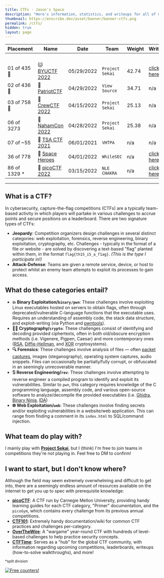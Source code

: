 ```yaml
---
title: CTFs · Jason's Space
description: "Here's information, statistics, and writeups for all of my previous cybersecurity Capture the Flag (CTF) competitions."
thumbnail: https://enscribe.dev/asset/banner/banner-ctfs.png
permalink: /ctfs/
hidden: true
layout: page
---
```


| Placement    | Name                             | Date       | Team            | Weight | Writeups                    | CTFtime                                       |
|--------------|----------------------------------|------------|-----------------|--------|-----------------------------|-----------------------------------------------|
|              |                                  |            |                 |        | ⠀                           | ⠀                                             |
| 01 of 435 🥇 | 🐱 [BYUCTF 2022](/ctfs/byu/)     | 05/29/2022 | `Project Sekai` | 42.74  | [click here!](/tags/byu/)   | [click here!](https://ctftime.org/event/1588) |
| 02 of 436 🥈 | 🦅 [PatriotCTF](/ctfs/patriot/)  | 04/29/2022 | `View Source`   | 34.71  | n/a                         | [click here!](https://ctftime.org/event/1616) |
| 03 of 758 🥉 | 👥 [CrewCTF 2022](/ctfs/crew/)   | 04/15/2022 | `Project Sekai` | 25.13  | n/a                         | [click here!](https://ctftime.org/event/1568) |
| 06 of 3273   | 🏴 [NahamCon 2022](/ctfs/naham/) | 04/28/2022 | `Project Sekai` | 25.38  | n/a                         | [click here!](https://ctftime.org/event/1630) |
| 07 of ~55    | 💾 [TSA CTF 2021](/ctfs/tsa21/)  | 06/01/2021 | `VHTPA`         | n/a    | n/a                         | n/a                                 |
| 36 of 778    | 🌌 [Space Heroes](/ctfs/shctf/)  | 04/01/2022 | `WhileSEC`      | n/a    | [click here!](/tags/shctf)  | [click here!](https://ctftime.org/event/1557) |
| 86 of 1329 * | 🚩 [picoCTF 2022](/ctfs/pico22/) | 03/15/2022 | `NLE CHAKRA`    | n/a    | [click here!](/tags/pico22) | [click here!](https://ctftime.org/event/1569) |

---

## What is a CTF?

In cybersecurity, capture-the-flag competitions (CTFs) are a typically team-based activity in which players will partake in various challenges to accrue points and secure positions on a leaderboard. There are two signature types of CTFs:

- **Jeopardy**: Competition organizers design challenges in several distinct categories: web exploitation, forensics, reverse engineering, binary exploitation, cryptography, etc. Challenges - typically in the format of a file or website - are solved by discovering a text-based "flag" planted within them, in the format `flag{th15_i5_a_f1ag}`. *(This is the type I participate in!)*
- **Attack-Defense**: Teams are given a remote service, device, or host to protect whilst an enemy team attempts to exploit its processes to gain access.

## What do these categories entail?

- **💥 Binary Exploitation/`binary/pwn`**: These challenges involve exploiting Linux executables hosted on servers to obtain flags, often through deprecated/vulnerable C-language functions that the executable uses. Requires an understanding of assembly code, the stack data structure, and exploit-writing (via Python and [pwntools](https://docs.pwntools.com/en/stable/)).
- **👩‍💻 Cryptography/`crypto`**: These challenges consist of identifying and decoding provided ciphertexts, often in both old/obscure encryption methods (i.e. Vigenere, Pigpen, Caesar) and more contemporary ones ([RSA](https://en.wikipedia.org/wiki/RSA_(cryptosystem)), [Diffie-Hellman](https://en.wikipedia.org/wiki/Diffie%E2%80%93Hellman_key_exchange), and [XOR](https://en.wikipedia.org/wiki/XOR_cipher) cryptosystems).
- **🔍 Forensics**: These challenges involve analysis of files — often [packet captures](https://www.solarwinds.com/resources/it-glossary/pcap), images (steganography), operating system captures, audio snippets. Files can occasionally be partially/fully corrupt, or obfuscated in an seemingly unrecoverable manner.
- **🔃 Reverse Engineering/`rev`**: These challenges involve attempting to reverse engineer a compiled program to identify and exploit its vulnerabilities. Similar to `pwn`, this category requires knowledge of the C programming language, assembly code, and various open-source software to analyze/decompile the provided executables (i.e. [Ghidra](https://ghidra-sre.org/), [Binary Ninja](https://binary.ninja/), [IDA](https://hex-rays.com/ida-free/))
- **🌐 Web Exploitation/`web`**: These challenges involve finding secrets and/or exploiting vulnerabilities in a website/web application. This can range from finding a comment in its `index.html` to SQL/command injection.

## What team do play with?

I mainly play with **[Project Sekai](https://sekai.team/)**, but I (think) I'm free to join teams in competitions they're not playing in. Feel free to DM to confirm!

## I want to start, but I don't know where?

Although the field may seem extremely overwhelming and difficult to get into, there are a seemingly endless amount of resources available on the internet to get you up to spec with prerequisite knowledge:

- **[picoCTF](https://picoctf.org/resources)**: A CTF run by Carnegie Mellon University, providing handy learning guides for each CTF category, "Primer" documentation, and the `picoGym`, which contains every challenge from its previous annual competitions.
- **[CTF101](https://ctf101.org/)**: Extremely handy documentation/wiki for common CTF practices and challenges per-category.
- **[OverTheWire](https://overthewire.org/wargames/)**: A "wargame" year-round CTF with hundreds of level-based challenges to help practice security concepts.
- **[CTFTime](https://ctftime.org/)**: Serves as a "hub" for the global CTF community, with information regarding upcoming competitions, leaderboards, writeups (how-to-solve walkthroughs), and more!

<sub>*split division</sub>

<a href="https://info.flagcounter.com/8Xkk"><img src="https://s01.flagcounter.com/count2/8Xkk/bg_212326/txt_C9CACC/border_C9CACC/columns_3/maxflags_12/viewers_3/labels_0/pageviews_1/flags_1/percent_0/" alt="Free counters!" border="0"></a>
